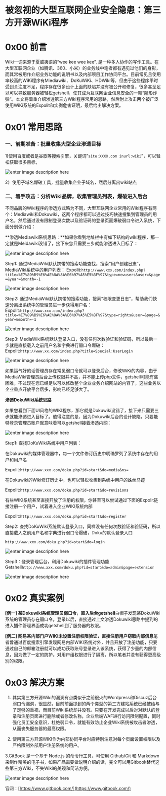# 被忽视的大型互联网企业安全隐患：第三方开源WiKi程序

0x00 前言
=====

Wiki一词来源于夏威夷语的“wee kee wee kee”, 是一种多人协作的写作工具。在大型互联网企业（如腾讯、360、小米）的业务线中笔者都有遇见过他们的身影，而其常被用作介绍业务功能的说明书以及内部项目工作协同平台。目前常见且使用率较高的WiKi程序有Miediawiki、DoKuWiKi、HDWiki等，但由于这些程序平时受到关注度不足，程序存在很多设计上面的缺陷并没有被公开和修复，很多甚至足以可以导致服务器被轻松getshell，使其成为互联网企业信息安全的一颗“隐形炸弹”。本文将着重介绍渗透第三方Wiki程序常用的思路，然后附上攻击两个被广泛使用WiKi系统的Expolit和实例危害证明，最后给出解决方案。

0x01 常用思路
=====

### 一、前期准备：批量收集大型企业渗透目标

1)使用百度或者是谷歌等搜索引擎，关键词”`site:XXXX.com inurl:wiki`”，可以轻松获取很多目标，

![enter image description here](http://drops.javaweb.org/uploads/images/881b56456e0184bcc43e858d91ca16a7bf494dd6.jpg)

2）使用子域名爆破工具，批量收集企业子域名，然后分离出wiki站点

### 二、着手攻击：分析Wiki品牌，收集管理员列表，爆破进入后台

不同品牌的Wiki程序的渗透方式略为不同，大型互联网企业常用的Wiki程序有两个：Mediawiki和Dokuwiki，这两个程序都可以通过技巧快速搜集到管理员的用户名，然后通过没有限制登录次数以及验证码的登录页面爆破弱口令进入系统，下面分别做介绍：

**渗透Mediawiki系统思路：**如果你看到地址栏中有如下结构的wiki程序，那一定就是Meidawiki没错了，接下来您只需要三步就能渗透进入目标了：

![enter image description here](http://drops.javaweb.org/uploads/images/cfdde1b37c61b1b60e4143fd8a4b216cf4cc07d4.jpg)

Step1: 通过MediaWiki默认携带的搜索功能查找，搜索“用户创建日志”，MediaWiki系统中的用户列表： Expolit:`http://www.xxx.com/index.php?title=%E7%89%B9%E6%AE%8A%3A%E6%97%A5%E5%BF%97&type=newusers&user=&page=&year=&month=-1`

![enter image description here](http://drops.javaweb.org/uploads/images/f88ee26331bbf3eccf72eceb9c015d6aff4ca3bc.jpg)

Step2: 通过MediaWiki默认携带的搜索功能，搜索“权限变更日志”，帮助我们快速分离出系统中的管理员进一步获得用户名： Expolit:`http://www.xxx.com/index.php?title=%E7%89%B9%E6%AE%8A%3A%E6%97%A5%E5%BF%97&type=rights&user=&page=&year=&month=-1`

![enter image description here](http://drops.javaweb.org/uploads/images/274a62b4ae64188389fd2b8e01e6e7126e5f3476.jpg)

Step3: MediaWiki系统默认登录入口，没有任何次数验证和验证码，所以最后一步就是直接载入之前用户名和字典进行弱口令爆破： Expolit:`http://www.xx.com/index.php?title=Special:UserLogin`

![enter image description here](http://drops.javaweb.org/uploads/images/13681eb669fc1eb14ed7ae0c90459c4c5e51764b.jpg)

如果运气好的话管理员存在常见弱口令就可以登录后台，修改WiKi的内容，由于MediaWiki管理员后台上传权限并不高，并不能上传php文件，getshell可能有些困难，不过现在您已经足以可以修改整个企业业务介绍网站的内容了，这些业务以企业重点开放平台居多，影响已经足够大了。

**渗透DokuWiki系统思路**

如果您看到下面UI风格的WIKI程序，那它就是Dokuwiki没错了，接下来只需要三步就能渗透进入目标了。值得注意的是，因为Dokuwiki后台的设计缺陷，只要能够登录管理员账户就意味着可以getshell接着渗透内网：

![enter image description here](http://drops.javaweb.org/uploads/images/b4ac8c0aab23b3a1b6cc654a865eb1359186c789.jpg)

Step1: 查找DoKuWiki系统中用户列表：

在Dokuwiki的媒体管理器中，每一个文件修订历史中明确罗列了系统中存在的用户和用户名

Expolit:`http://www.xxx.com/doku.php?id=start&do=media&ns=`

在Dokuwiki的Wiki修订历史中，也可以轻松收集到系统中用户的蛛丝马迹

Expolit:`http://www.xxx.com/doku.php?id=start&do=revisions`

有些WIKI系统甚至直接开放了注册的权限，你甚至可以尝试通过下面的Expolit链接注册一个用户，试着进入企业WIKI系统内部

Expolit:`http://www.xxx.com/doku.php?id=start&do=register`

Step2: 查找DoKuWiki系统默认登录入口，同样没有任何次数验证和验证码，所以直接载入之前用户名和字典进行弱口令爆破，Doku的默认登录入口

```
http://www.xxx.com/doku.php?id=start&do=login

```

![enter image description here](http://drops.javaweb.org/uploads/images/64701412ed85485ff80bc2e92169aefcdb6973c1.jpg)

Step3：登录管理后台，利用Dokuwiki的插件管理功能Getshell`http://www.xxx.com/doku.php?id=start&do=admin&page=extension`

![enter image description here](http://drops.javaweb.org/uploads/images/102603e328d7d0a00e038392906ecb44ae9f62e5.jpg)

0x02 真实案例
=====

**[例一] 某Dokuwiki系统管理员弱口令，直入后台getshell**白帽子发现某DokuWiki系统的管理员存在弱口令，登录以后，直接通过上文渗透Dokuwiki思路中提到的进入插件管理界面成功getshell到了服务器的权限。

**[例二] 网易某内部门户WIKI未设置注册权限验证，直接注册用户窃取内部信息**笔者曾通过百度搜索引擎发现网易内部WIKI系统对外，并且开放了注册功能，只要通过自己的邮箱注册就可以成功获取账号登录进入该系统，获得了少量的内部信息，因为做了一定的防护，对用户组权限进行了隔离，所以笔者并没有获得更高级别的权限。

0x03 解决方案
=====

1.  其实第三方开源Wiki的漏洞有点类似于之前很火的Wordpress和Discuz后台弱口令漏洞，很显然，目前前面提到的两个类型的第三方建站系统已经被给与了足够的重视，而目前Wiki系统却并没有。只要在开发完成以后对对默认的登录和注册页面进行删除或者修改名称，企业后端WAF进行访问限制配置，同时强化员工安全意识，杜绝弱口令，就能有效防止企业Wiki系统被攻击者渗透，从而丧失服务器的最高权限。
    
2.  使用第三方开源WIKI作为内部协同平台时应特别注意对每个页面设置权限以及严格限制外部用户注册系统的用户。
    

3.GitBook 是一个基于 Node.js 的命令行工具，可使用 Github/Git 和 Markdown 来制作精美的电子书，如果产品需要做说明介绍的话，完全可以用Gitbook替代这些第三方Wiki，不失Wiki的美观和简洁方便。

![enter image description here](http://drops.javaweb.org/uploads/images/e322362e5a46d31b3975ac21038e0b60b765eddc.jpg)

官网：[https://www.gitbook.com/](https://www.gitbook.com/)